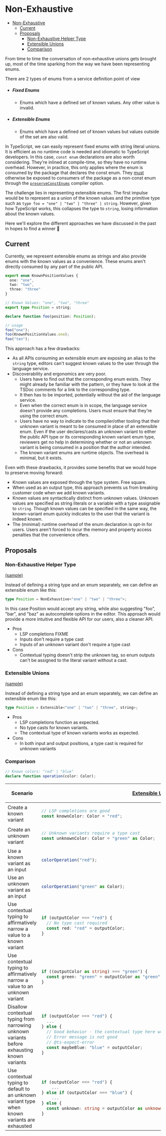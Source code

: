 # Non-Exhaustive

- [Non-Exhaustive](#non-exhaustive)
  - [Current](#current)
  - [Proposals](#proposals)
    - [Non-Exhaustive Helper Type](#non-exhaustive-helper-type)
    - [Extensible Unions](#extensible-unions)
    - [Comparison](#comparison)

From time to time the conversation of non-exhaustive unions gets brought up, most of the time sparking from the way we have been representing enums.

There are 2 types of enums from a service definition point of view

- ##### Fixed Enums
  - Enums which have a defined set of known values. Any other value is invalid.
- ##### Extensible Enums
  - Enums which have a defined set of known values but values outside of the set are also valid.

In TypeScript, we can easily represent fixed enums with string literal unions. It is efficient as no runtime code is needed and idiomatic to TypeScript developers. In this case, `const enum` declarations are also worth considering. They're inlined at compile-time, so they have no runtime overhead. However, in practice, this only applies where the enum is consumed by the package that declares the const enum. They [must](https://www.typescriptlang.org/docs/handbook/enums.html#const-enum-pitfalls) otherwise be exposed to consumers of the package as a non-const enum through the [`preserveConstEnums`](https://www.typescriptlang.org/tsconfig#preserveConstEnums) compiler option.

The challenge lies in representing extensible enums. The first impulse would be to represent as a union of the known values and the primitive type such as `type foo = "one" | "two" | "three" | string`. However, given how TypeScript works, this collapses the type to `string`, losing information about the known values.

Here we'll explore the different approaches we have discussed in the past in hopes to find a winner 🙂

## Current

Currently, we represent extensible enums as strings and also provide enums with the known values as a convenience. These enums aren't directly consumed by any part of the public API.

```ts
export enum KnownPositionValues {
  one: "one",
  two: "two",
  three: "three"
}

// Known Values: "one", "two", "three"
export type Position = string;

declare function foo(position: Position);

// usage
foo("one");
foo(KnownPositionValues.one);
foo("ten");
```

This approach has a few drawbacks:

- As all APIs consuming an extensible enum are exposing an alias to the `string` type, editors can't suggest known values to the user through the language service.
- Discoverability and ergonomics are very poor.
  - Users have to find out that the corresponding enum exists. They might already be familiar with the pattern, or they have to look at the TSDoc comments for a link to the corresponding type.
  - It then has to be imported, potentially without the aid of the language service.
  - Even when the correct enum is in scope, the language service doesn't provide any completions. Users must ensure that they're using the correct enum.
  - Users have no way to indicate to the compiler/other tooling that their unknown variant is meant to be consumed in place of an extensible enum. Even if the user declares/casts an unknown variant to either the public API type or its corresponding known variant enum type, reviewers get no help in determining whether or not an unknown variant is being consumed in a position that the author intended.
  - The known variant enums are runtime objects. The overhead is minimal, but it exists.

Even with these drawbacks, it provides some benefits that we would hope to preserve moving forward:

- Known values are exposed through the type system. Free square.
- When used as an output type, this approach prevents us from breaking customer code when we add known variants.
- Known values are syntactically distinct from unknown values. Unknown values are specified as string literals or a variable with a type assignable to `string`. Though known values can be specified in the same way, the known-variant enum quickly indicates to the user that the variant is indeed known.
- The (minimal) runtime overhead of the enum declaration is opt-in for users. Users aren't forced to incur the memory and property access penalties that the convenience offers.

## Proposals

### Non-Exhaustive Helper Type

[(sample)](../util/nonExhaustiveHelperType.ts)

Instead of defining a string type and an enum separately, we can define an extensible enum like this:

```ts
type Position = NonExhaustive<"one" | "two" | "three">;
```

In this case Position would accept any string, while also suggesting "foo", "bar", and "baz" as autocomplete options in the editor. This approach would provide a more intuitive and flexible API for our users, also a cleaner API.

- Pros
  - LSP completions FIXME
  - Inputs don't require a type cast
  - Inputs of an unknown variant don't require a type cast
- Cons
  - Contextual typing doesn't strip the unknown tag, so enum outputs can't be assigned to the literal variant without a cast.

### Extensible Unions

[(sample)](../util/extensibleUnion.ts)

Instead of defining a string type and an enum separately, we can define an extensible enum like this:

```ts
type Position = Extensible<"one" | "two" | "three", string>;
```

- Pros
  - LSP completions function as expected.
  - No type casts for known variants.
  - The contextual type of known variants works as expected.
- Cons
  - In both input and output positions, a type cast is required for unknown variants

### Comparison

```ts
// Known colors: "red" | "blue"
declare function operation(color: Color);
```

<table>
<thead>
  <tr>
    <th>Scenario</th>
    <th>

[Extensible Union](../util/extensibleUnion.ts)

</th>
<th>

[Non-exhaustive Helper Type](../util/nonExhaustiveHelperType.ts)

</th>

  </tr>
</thead>
<tbody>
  <tr>
    <td>Create a known variant</td>
    <td>

```ts
// LSP completions are good
const knownColor: Color = "red";
```

</td>
<td>

```ts
// LSP completions are good
const knownColor: Color = "red";
```

</td>
  </tr>
  <tr>
    <td>Create an unknown variant</td>
    <td>

```ts
// Unknown variants require a type cast
const unknownColor: Color = "green" as Color;
```

</td><td>

```ts
// No cast required here
const unknownColor: Color = "green";
```

</td>
  </tr>
  <tr>
    <td>Use a known variant as an input</td>
    <td>

```ts
colorOperation("red");
```

</td><td>

```ts
colorOperation("red");
```

</td>
  </tr>
  <tr>
    <td>Use an unknown variant as an input</td>
    <td>

```ts
colorOperation("green" as Color);
```

</td><td>

```ts
colorOperation("green");
```

</td>
  </tr>
  <tr>
    <td>Use contextual typing to affirmatively narrow a value to a known variant</td>
    <td>

```ts
if (outputColor === "red") {
  // No type cast required
  const red: "red" = outputColor;
}
```

</td><td>

```ts
if (outputColor === "red") {
  // Bad behavior: this assignment requires a type cast
  const red: "red" = outputColor as "red";
}
```

</td>
  </tr>
  <tr>
    <td>Use contextual typing to affirmatively narrow a value to an unknown variant</td>
    <td>

```ts
if ((outputColor as string) === "green") {
  const green: "green" = outputColor as "green";
}
```

</td><td>

```ts
if (outputColor === "green") {
  const green: "green" = outputColor as "green";
}
```

</td>
  </tr>
  <tr>
    <td>Disallow contextual typing from narrowing unknown variants before exhausting known variants</td>
    <td>

```ts
if (outputColor === "red") {
  ...
} else {
  // Good behavior - the contextual type here wouldn't break if a new variant were added
  // Error message is not good
  // @ts-expect-error
  const maybeBlue: "blue" = outputColor;
}
```

</td><td>

```ts
if (outputColor === "red") {
  ...
} else {
  // Good behavior - the contextual type here wouldn't break if a new variant were added
  // Error message is not good
  // @ts-expect-error
  const maybeBlue: "blue" = outputColor;
}
```

</td>
  </tr>
  <tr>
    <td>Use contextual typing to default to an unknown variant type when known variants are exhausted</td>
    <td>

```ts
if (outputColor === "red") {
    ...
} else if (outputColor === "blue") {
    ...
} else {
  const unknown: string = outputColor as unknown as string;
}
```

</td><td>

```ts
if (outputColor === "red") {
    ...
} else if (outputColor === "blue") {
    ...
} else {
  const unknown: string = outputColor;
}
```

</td>
  </tr>
</tbody>
</table>
